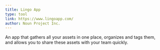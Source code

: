 ```yaml
---
title: Lingo App
type: tool
link: https://www.lingoapp.com/
author: Noun Project Inc.
---
```


An app that gathers all your assets in one place, organizes and tags them, and allows you to share these assets with your team quickly.
